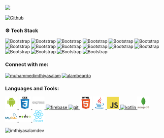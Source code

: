 



[![](https://visitcount.itsvg.in/api?id=imthiyasalamdev&icon=0&color=0)](https://visitcount.itsvg.in)



[![Github](https://img.shields.io/github/followers/imthiyasalamdev?label=Follow&style=social)](https://github.com/imthiyasalamdev)




### ⚙️ Tech Stack

![Bootstrap](https://img.shields.io/badge/-Languages%3A-05122A?style=flat-square&logo=Languages:&color=120e8c) ![Bootstrap](https://img.shields.io/badge/-Java-05122A?style=flat-square&logo=Java&color=120e8c) ![Bootstrap](https://img.shields.io/badge/-Kotlin-05122A?style=flat-square&logo=Kotlin&color=120e8c) ![Bootstrap](https://img.shields.io/badge/-Design%3A-05122A?style=flat-square&logo=Design:&color=120e8c) ![Bootstrap](https://img.shields.io/badge/-Material%20Design-05122A?style=flat-square&logo=Material-Design&color=120e8c) ![Bootstrap](https://img.shields.io/badge/-Custom%20UI/UX-05122A?style=flat-square&logo=Custom-UI/UX&color=120e8c) ![Bootstrap](https://img.shields.io/badge/-XML-05122A?style=flat-square&logo=XML&color=120e8c) ![Bootstrap](https://img.shields.io/badge/-Backend%3A-05122A?style=flat-square&logo=Backend:&color=120e8c) ![Bootstrap](https://img.shields.io/badge/-Retrofit-05122A?style=flat-square&logo=Retrofit&color=120e8c) ![Bootstrap](https://img.shields.io/badge/-RESTful%20APIs-05122A?style=flat-square&logo=RESTful-APIs&color=120e8c) ![Bootstrap](https://img.shields.io/badge/-Firebase-05122A?style=flat-square&logo=Firebase&color=120e8c) ![Bootstrap](https://img.shields.io/badge/-Room-05122A?style=flat-square&logo=Room&color=120e8c) ![Bootstrap](https://img.shields.io/badge/-IDE%3A-05122A?style=flat-square&logo=IDE:&color=120e8c) ![Bootstrap](https://img.shields.io/badge/-Android%20Studio-05122A?style=flat-square&logo=Android-Studio&color=120e8c) ![Bootstrap](https://img.shields.io/badge/-IntelliJ%20IDEA-05122A?style=flat-square&logo=IntelliJ-IDEA&color=120e8c) ![Bootstrap](https://img.shields.io/badge/-Visual%20Studio%20Code-05122A?style=flat-square&logo=Visual-Studio-Code&color=120e8c)
</div>

<h3 align="left">Connect with me:</h3>
<p align="left">
<a href="https://linkedin.com/in/muhammedimthiyasalam" target="blank"><img align="center" src="https://raw.githubusercontent.com/rahuldkjain/github-profile-readme-generator/master/src/images/icons/Social/linked-in-alt.svg" alt="muhammedimthiyasalam" height="30" width="40" /></a>
<a href="https://instagram.com/alambeardo" target="blank"><img align="center" src="https://raw.githubusercontent.com/rahuldkjain/github-profile-readme-generator/master/src/images/icons/Social/instagram.svg" alt="alambeardo" height="30" width="40" /></a>
</p>

<h3 align="left">Languages and Tools:</h3>
<p align="left"> <a href="https://developer.android.com" target="_blank" rel="noreferrer"> <img src="https://raw.githubusercontent.com/devicons/devicon/master/icons/android/android-original-wordmark.svg" alt="android" width="40" height="40"/> </a> <a href="https://www.w3schools.com/css/" target="_blank" rel="noreferrer"> <img src="https://raw.githubusercontent.com/devicons/devicon/master/icons/css3/css3-original-wordmark.svg" alt="css3" width="40" height="40"/> </a> <a href="https://expressjs.com" target="_blank" rel="noreferrer"> <img src="https://raw.githubusercontent.com/devicons/devicon/master/icons/express/express-original-wordmark.svg" alt="express" width="40" height="40"/> </a> <a href="https://firebase.google.com/" target="_blank" rel="noreferrer"> <img src="https://www.vectorlogo.zone/logos/firebase/firebase-icon.svg" alt="firebase" width="40" height="40"/> </a> <a href="https://git-scm.com/" target="_blank" rel="noreferrer"> <img src="https://www.vectorlogo.zone/logos/git-scm/git-scm-icon.svg" alt="git" width="40" height="40"/> </a> <a href="https://www.w3.org/html/" target="_blank" rel="noreferrer"> <img src="https://raw.githubusercontent.com/devicons/devicon/master/icons/html5/html5-original-wordmark.svg" alt="html5" width="40" height="40"/> </a> <a href="https://www.java.com" target="_blank" rel="noreferrer"> <img src="https://raw.githubusercontent.com/devicons/devicon/master/icons/java/java-original.svg" alt="java" width="40" height="40"/> </a> <a href="https://developer.mozilla.org/en-US/docs/Web/JavaScript" target="_blank" rel="noreferrer"> <img src="https://raw.githubusercontent.com/devicons/devicon/master/icons/javascript/javascript-original.svg" alt="javascript" width="40" height="40"/> </a> <a href="https://kotlinlang.org" target="_blank" rel="noreferrer"> <img src="https://www.vectorlogo.zone/logos/kotlinlang/kotlinlang-icon.svg" alt="kotlin" width="40" height="40"/> </a> <a href="https://www.mongodb.com/" target="_blank" rel="noreferrer"> <img src="https://raw.githubusercontent.com/devicons/devicon/master/icons/mongodb/mongodb-original-wordmark.svg" alt="mongodb" width="40" height="40"/> </a> <a href="https://www.mysql.com/" target="_blank" rel="noreferrer"> <img src="https://raw.githubusercontent.com/devicons/devicon/master/icons/mysql/mysql-original-wordmark.svg" alt="mysql" width="40" height="40"/> </a> <a href="https://nodejs.org" target="_blank" rel="noreferrer"> <img src="https://raw.githubusercontent.com/devicons/devicon/master/icons/nodejs/nodejs-original-wordmark.svg" alt="nodejs" width="40" height="40"/> </a> <a href="https://reactjs.org/" target="_blank" rel="noreferrer"> <img src="https://raw.githubusercontent.com/devicons/devicon/master/icons/react/react-original-wordmark.svg" alt="react" width="40" height="40"/> </a> </p>

<p><img align="center" src="https://github-readme-stats.vercel.app/api/top-langs?username=imthiyasalamdev&show_icons=true&locale=en&layout=compact" alt="imthiyasalamdev" /></p>











<!---
imthiyasalamdev/imthiyasalamdev is a ✨ special ✨ repository because its `README.md` (this file) appears on your GitHub profile.
You can click the Preview link to take a look at your changes.
--->
